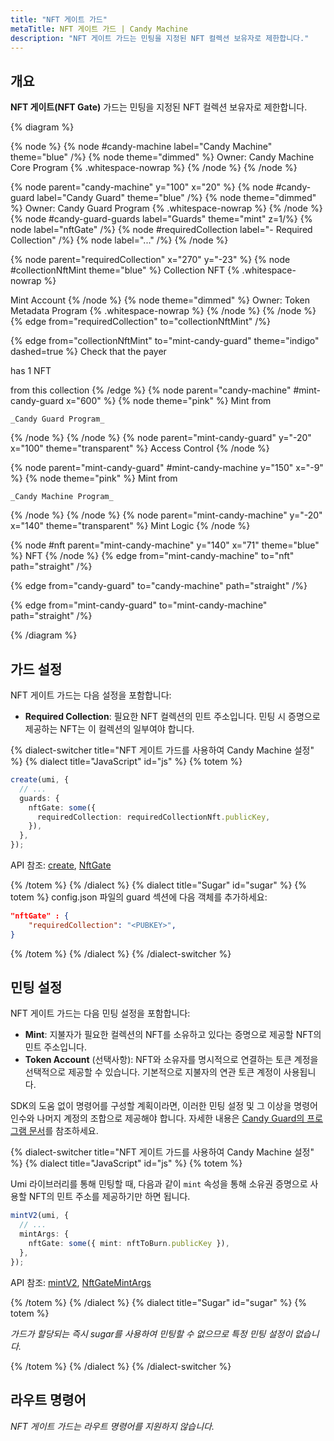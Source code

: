 ```yaml
---
title: "NFT 게이트 가드"
metaTitle: NFT 게이트 가드 | Candy Machine
description: "NFT 게이트 가드는 민팅을 지정된 NFT 컬렉션 보유자로 제한합니다."
---
```


## 개요

**NFT 게이트(NFT Gate)** 가드는 민팅을 지정된 NFT 컬렉션 보유자로 제한합니다.

{% diagram  %}

{% node %}
{% node #candy-machine label="Candy Machine" theme="blue" /%}
{% node theme="dimmed" %}
Owner: Candy Machine Core Program {% .whitespace-nowrap %}
{% /node %}
{% /node %}

{% node parent="candy-machine" y="100" x="20" %}
{% node #candy-guard label="Candy Guard" theme="blue" /%}
{% node theme="dimmed" %}
Owner: Candy Guard Program {% .whitespace-nowrap %}
{% /node %}
{% node #candy-guard-guards label="Guards" theme="mint" z=1/%}
{% node label="nftGate" /%}
{% node #requiredCollection label="- Required Collection" /%}
{% node label="..." /%}
{% /node %}

{% node parent="requiredCollection" x="270" y="-23"  %}
{% node #collectionNftMint theme="blue" %}
Collection NFT {% .whitespace-nowrap %}

Mint Account
{% /node %}
{% node theme="dimmed" %}
Owner: Token Metadata Program {% .whitespace-nowrap %}
{% /node %}
{% /node %}
{% edge from="requiredCollection" to="collectionNftMint" /%}


{% edge from="collectionNftMint" to="mint-candy-guard" theme="indigo" dashed=true %}
Check that the payer

has 1 NFT

from this collection
{% /edge %}
{% node parent="candy-machine" #mint-candy-guard x="600" %}
  {% node theme="pink" %}
    Mint from

    _Candy Guard Program_
  {% /node %}
{% /node %}
{% node parent="mint-candy-guard" y="-20" x="100" theme="transparent" %}
  Access Control
{% /node %}

{% node parent="mint-candy-guard" #mint-candy-machine y="150" x="-9" %}
  {% node theme="pink" %}
    Mint from

    _Candy Machine Program_
  {% /node %}
{% /node %}
{% node parent="mint-candy-machine" y="-20" x="140" theme="transparent" %}
  Mint Logic
{% /node %}

{% node #nft parent="mint-candy-machine" y="140" x="71" theme="blue" %}
  NFT
{% /node %}
{% edge from="mint-candy-machine" to="nft" path="straight" /%}

{% edge from="candy-guard" to="candy-machine" path="straight" /%}

{% edge from="mint-candy-guard" to="mint-candy-machine" path="straight" /%}

{% /diagram %}

## 가드 설정

NFT 게이트 가드는 다음 설정을 포함합니다:

- **Required Collection**: 필요한 NFT 컬렉션의 민트 주소입니다. 민팅 시 증명으로 제공하는 NFT는 이 컬렉션의 일부여야 합니다.

{% dialect-switcher title="NFT 게이트 가드를 사용하여 Candy Machine 설정" %}
{% dialect title="JavaScript" id="js" %}
{% totem %}

```ts
create(umi, {
  // ...
  guards: {
    nftGate: some({
      requiredCollection: requiredCollectionNft.publicKey,
    }),
  },
});
```

API 참조: [create](https://mpl-candy-machine.typedoc.metaplex.com/functions/create.html), [NftGate](https://mpl-candy-machine.typedoc.metaplex.com/types/NftGate.html)

{% /totem %}
{% /dialect %}
{% dialect title="Sugar" id="sugar" %}
{% totem %}
config.json 파일의 guard 섹션에 다음 객체를 추가하세요:

```json
"nftGate" : {
    "requiredCollection": "<PUBKEY>",
}
```

{% /totem %}
{% /dialect %}
{% /dialect-switcher %}

## 민팅 설정

NFT 게이트 가드는 다음 민팅 설정을 포함합니다:

- **Mint**: 지불자가 필요한 컬렉션의 NFT를 소유하고 있다는 증명으로 제공할 NFT의 민트 주소입니다.
- **Token Account** (선택사항): NFT와 소유자를 명시적으로 연결하는 토큰 계정을 선택적으로 제공할 수 있습니다. 기본적으로 지불자의 연관 토큰 계정이 사용됩니다.

SDK의 도움 없이 명령어를 구성할 계획이라면, 이러한 민팅 설정 및 그 이상을 명령어 인수와 나머지 계정의 조합으로 제공해야 합니다. 자세한 내용은 [Candy Guard의 프로그램 문서](https://github.com/metaplex-foundation/mpl-candy-machine/tree/main/programs/candy-guard#nftgate)를 참조하세요.

{% dialect-switcher title="NFT 게이트 가드를 사용하여 Candy Machine 설정" %}
{% dialect title="JavaScript" id="js" %}
{% totem %}

Umi 라이브러리를 통해 민팅할 때, 다음과 같이 `mint` 속성을 통해 소유권 증명으로 사용할 NFT의 민트 주소를 제공하기만 하면 됩니다.

```ts
mintV2(umi, {
  // ...
  mintArgs: {
    nftGate: some({ mint: nftToBurn.publicKey }),
  },
});
```

API 참조: [mintV2](https://mpl-candy-machine.typedoc.metaplex.com/functions/mintV2.html), [NftGateMintArgs](https://mpl-candy-machine.typedoc.metaplex.com/types/NftGateMintArgs.html)

{% /totem %}
{% /dialect %}
{% dialect title="Sugar" id="sugar" %}
{% totem %}

_가드가 할당되는 즉시 sugar를 사용하여 민팅할 수 없으므로 특정 민팅 설정이 없습니다._

{% /totem %}
{% /dialect %}
{% /dialect-switcher %}

## 라우트 명령어

_NFT 게이트 가드는 라우트 명령어를 지원하지 않습니다._
